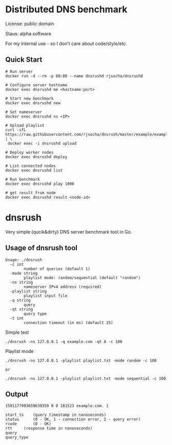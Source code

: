 # Distributed DNS benchmark

License: public domain

Staus: alpha software

For my internal use - so I don't care about code/style/etc.


## Quick Start
```
# Run server
docker run -d --rm -p 80:80 --name dnsrushd rjsocha/dnsrushd

# Configure server hostname
docker exec dnsrushd me <hostname:port>

# Start new benchmark
docker exec dnsrushd new

# Set nameserver
docker exec dnsrushd ns <IP>

# Upload playlist
curl -sfL https://raw.githubusercontent.com/rjsocha/dnsrush/master/example/example.net.play | \
 docker exec -i dnsrushd upload

# Deploy worker nodes 
docker exec dnsrushd deploy

# List connected nodes
docker exec dnsrushd list

# Run benchmark
docker exec dnsrushd play 1000

# get result from node
docker exec dnsrushd result <node-id>
```

# dnsrush

Very simple (qucik&dirty) DNS server benchmark tool in Go.

## Usage of dnsrush tool

```
Usage: ./dnsrush
  -c int
        number of queries (default 1)
  -mode string
        playlist mode: random/sequential (default "random")
  -ns string
        nameserver IPv4 address (required)
  -playlist string
        playlist input file
  -q string
        query
  -qt string
        query type
  -t int
        connection timeout (in ms) (default 25)
```


Simple test

```
./dnsrush -ns 127.0.0.1 -q example.com -qt A -c 100
```

Playlist mode
```
./dnsrush -ns 127.0.0.1 -playlist playlist.txt -mode random -c 100

or

./dnsrush -ns 127.0.0.1 -playlist playlist.txt -mode sequential -c 100
```

## Output
```
1591177993659639359 0 0 181523 example.com. 1

start_ts	(query timestamp in nanoseconds)
status 		(0 - OK, 1 - connection error, 2 - query error)
rcode  		(0 - OK)
rtt		(response time in nanoseconds)
query		
query_type
```
